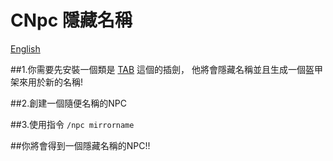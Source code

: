 # CNpc 隱藏名稱

[English](https://github.com/XingYanTW/npc-name-tag-hide/blob/main/README.md)

##1.你需要先安裝一個類是 [TAB](https://github.com/NEZNAMY/TAB) 這個的插劍， 他將會隱藏名稱並且生成一個盔甲架來用於新的名稱!

##2.創建一個隨便名稱的NPC

##3.使用指令 ```/npc mirrorname```

##你將會得到一個隱藏名稱的NPC!!
